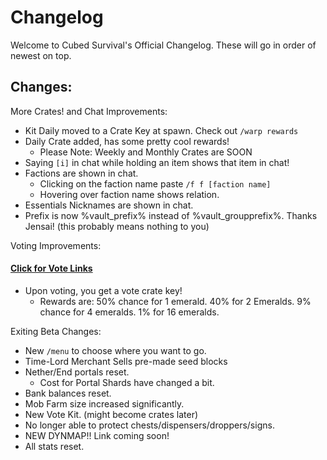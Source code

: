 # Changelog

Welcome to Cubed Survival's Official Changelog. These will go in order of newest on top. 

Changes:
-

More Crates! and Chat Improvements:
- Kit Daily moved to a Crate Key at spawn. Check out `/warp rewards`
- Daily Crate added, has some pretty cool rewards!
   - Please Note: Weekly and Monthly Crates are SOON
- Saying `[i]` in chat while holding an item shows that item in chat!
- Factions are shown in chat.
   - Clicking on the faction name paste `/f f [faction name]`
   - Hovering over faction name shows relation.
- Essentials Nicknames are shown in chat.
- Prefix is now %vault_prefix% instead of %vault_groupprefix%. Thanks Jensai! (this probably means nothing to you)

Voting Improvements:
#### [Click for Vote Links](http://mc.chew.pw/index.php?threads/official-vote-links.6/)
- Upon voting, you get a vote crate key!
  - Rewards are: 50% chance for 1 emerald. 40% for 2 Emeralds. 9% chance for 4 emeralds. 1% for 16 emeralds.
  

Exiting Beta Changes:
- New `/menu` to choose where you want to go.
- Time-Lord Merchant Sells pre-made seed blocks
- Nether/End portals reset.
  - Cost for Portal Shards have changed a bit. 
- Bank balances reset.
- Mob Farm size increased significantly. 
- New Vote Kit. (might become crates later)
- No longer able to protect chests/dispensers/droppers/signs.
- NEW DYNMAP!! Link coming soon!
- All stats reset.
